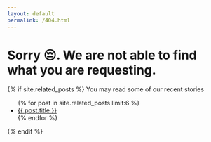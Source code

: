 ```yaml
---
layout: default
permalink: /404.html
---
```

<div style="min-height: 100%">
	<h1>Sorry 😔. We are not able to find what you are requesting.</h1>
	{% if site.related_posts %}
		You may read some of our recent stories
		<ul>
			{% for post in site.related_posts limit:6 %}
			<li>
				<a href="{{ post.url }}" title="{{ post.title }}">{{ post.title }}</a>
			</li> 
			{% endfor %}
		</ul>
	{% endif %}
</div>